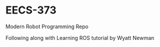 # EECS-373
Modern Robot Programming Repo

Following along with Learning ROS tutorial by Wyatt Newman
